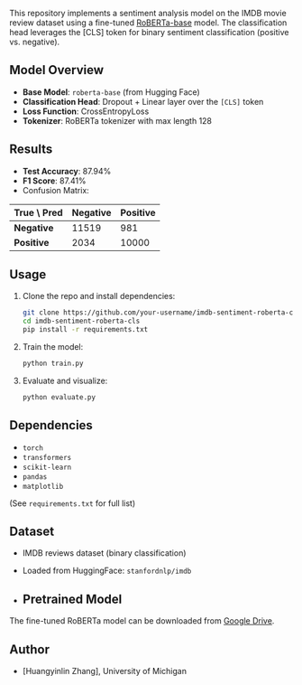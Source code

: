 This repository implements a sentiment analysis model on the IMDB movie review dataset using a fine-tuned [RoBERTa-base](https://huggingface.co/roberta-base) model. The classification head leverages the [CLS] token for binary sentiment classification (positive vs. negative).

## Model Overview

- **Base Model**: `roberta-base` (from Hugging Face)
- **Classification Head**: Dropout + Linear layer over the `[CLS]` token
- **Loss Function**: CrossEntropyLoss
- **Tokenizer**: RoBERTa tokenizer with max length 128

##  Results

-  **Test Accuracy**: 87.94%
-  **F1 Score**: 87.41%
-  Confusion Matrix:

| True \ Pred | Negative | Positive |
|-------------|----------|----------|
| **Negative**| 11519    | 981      |
| **Positive**| 2034     | 10000    |

##  Usage

1. Clone the repo and install dependencies:
    ```bash
    git clone https://github.com/your-username/imdb-sentiment-roberta-cls.git
    cd imdb-sentiment-roberta-cls
    pip install -r requirements.txt
    ```

2. Train the model:
    ```bash
    python train.py
    ```

3. Evaluate and visualize:
    ```bash
    python evaluate.py
    ```

##  Dependencies

- `torch`
- `transformers`
- `scikit-learn`
- `pandas`
- `matplotlib`

(See `requirements.txt` for full list)

##  Dataset

- IMDB reviews dataset (binary classification)
- Loaded from HuggingFace: `stanfordnlp/imdb`

- ## Pretrained Model

The fine-tuned RoBERTa model can be downloaded from [Google Drive](https://drive.google.com/file/d/1bXTPLWaBTi-_bSfjoAlci0mLa5bZlD-O/view?usp=sharing).


##  Author

- [Huangyinlin Zhang], University of Michigan
